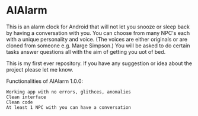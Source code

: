 # AIAlarm

This is an alarm clock for Android that will not let you snooze or sleep back by having a conversation with you. 
You can choose from many NPC's each with a unique personality and voice. (The voices are either originals or are cloned from someone e.g. Marge Simpson.) 
You will be asked to do certain tasks answer questions all with the aim of getting you uot of bed.

This is my first ever repository. If you have any suggestion or idea about the project please let me know.


Functionalities of AIAlarm 1.0.0:

	Working app with no errors, glithces, anomalies
	Clean interface
 	Clean code
	At least 1 NPC with you can have a conversation
